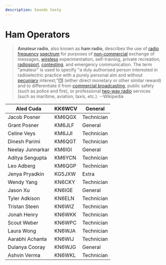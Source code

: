 ```yaml
---
description: Sounds tasty
---
```


# Ham Operators

> **Amateur radio**, also known as **ham radio**, describes the use of [radio frequency](https://en.wikipedia.org/wiki/Radio\_frequency) [spectrum](https://en.wikipedia.org/wiki/Radio\_spectrum) for purposes of [non-commercial](https://en.wikipedia.org/wiki/Non-commercial) exchange of messages, [wireless](https://en.wikipedia.org/wiki/Wireless) experimentation, self-training, private recreation, [radiosport](https://en.wikipedia.org/wiki/Radiosport), [contesting](https://en.wikipedia.org/wiki/Contesting), and emergency communication. The term "amateur" is used to specify "a duly authorised person interested in radioelectric practice with a purely personal aim and without [pecuniary](https://en.wiktionary.org/wiki/pecuniary) interest;"[\[1\]](https://en.wikipedia.org/wiki/Amateur\_radio#cite\_note-1) (either direct monetary or other similar reward) and to differentiate it from [commercial broadcasting](https://en.wikipedia.org/wiki/Commercial\_broadcasting), public safety (such as police and fire), or professional [two-way radio](https://en.wikipedia.org/wiki/Two-way\_radio) services (such as maritime, aviation, taxis, etc.). --Wikipedia

| Aled Cuda        | KK6WCV | General     |
| ---------------- | ------ | ----------- |
| Jacob Posner     | KM6QGX | Technician  |
| Grant Posner     | KM6JLF | General     |
| Celine Veys      | KM6JJI | Technician  |
| Dinesh Parimi    | KM6QGT | Technician  |
| Neelay Junnarkar | KM6IGI | General     |
| Aditya Sengupta  | KM6YCN | Technician  |
| Leo Adberg       | KM6QGP | Technician  |
| Jenya Pryadkin   | KG5JXW | Extra       |
| Wendy Yang       | KN6CKY | Technician  |
| Jason Xu         | KN6IGE | General     |
| Tyler Adkison    | KN6ELN | Technician  |
| Tristan Steen    | KN6WIZ | Technician  |
| Jonah Henry      | KN6WKK | Technician  |
| Scout Weber      | KN6WPC | Technician  |
| Laura Wong       | KN6WJA | Technician  |
| Aarabhi Achanta  | KN6WIJ | Technician  |
| Dulanya Cooray   | KN6WJG | General     |
| Ashvin Verma     | KN6WKL | Technician  |

